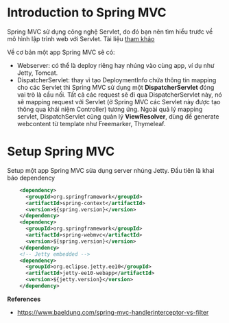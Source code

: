 # Introduction to Spring MVC

Spring MVC sử dụng công nghệ Servlet, do đó bạn nên tìm hiểu trước về mô hình lập trình web với Servlet. Tài liệu [tham khảo](./java_web.md)

Về cơ bản một app Spring MVC sẽ có:
* Webserver: có thể là deploy riêng hay nhúng vào cùng app, ví dụ như Jetty, Tomcat.
* DispatcherServlet: thay vì tạo DeploymentInfo chứa thông tin mapping cho các Servlet thì Spring MVC sử dụng một **DispatcherServlet** đóng vai trò là cầu nối. Tất cả các request sẽ đi qua DispatcherServlet này, nó sẽ mapping request với Servlet (ở Spring MVC các Servlet này được tạo thông qua khái niệm Controller) tương ứng. Ngoài quả lý mapping servlet, DispatchServlet cũng quản lý **ViewResolver**, dùng để generate webcontent từ template như Freemarker, Thymeleaf.

# Setup Spring MVC

Setup một app Spring MVC sửa dụng server nhúng Jetty. Đầu tiên là khai báo dependency

```xml
    <dependency>
      <groupId>org.springframework</groupId>
      <artifactId>spring-context</artifactId>
      <version>${spring.version}</version>
    </dependency>
    <dependency>
      <groupId>org.springframework</groupId>
      <artifactId>spring-webmvc</artifactId>
      <version>${spring.version}</version>
    </dependency>
    <!-- Jetty embedded -->
    <dependency>
      <groupId>org.eclipse.jetty.ee10</groupId>
      <artifactId>jetty-ee10-webapp</artifactId>
      <version>${jetty.version}</version>
    </dependency>
```

**References**
- https://www.baeldung.com/spring-mvc-handlerinterceptor-vs-filter